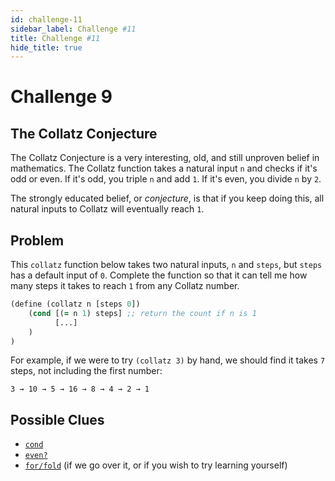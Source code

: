 ```yaml
---
id: challenge-11
sidebar_label: Challenge #11
title: Challenge #11
hide_title: true
---
```


# Challenge 9

## The Collatz Conjecture

The Collatz Conjecture is a very interesting, old, and still unproven belief in
mathematics. The Collatz function takes a natural input `n` and checks if it's
odd or even. If it's odd, you triple `n` and add `1`. If it's even, you divide
`n` by `2`.

The strongly educated belief, or _conjecture_, is that if you keep doing this,
all natural inputs to Collatz will eventually reach `1`.

## Problem

This `collatz` function below takes two natural inputs, `n` and `steps`, but 
`steps` has a default input of `0`. Complete the function so that it can tell me
how many steps it takes to reach `1` from any Collatz number.

``` clojure
(define (collatz n [steps 0])
    (cond [(= n 1) steps] ;; return the count if n is 1
          [...]
    )
)
```

For example, if we were to try `(collatz 3)` by hand, we should find it takes
`7` steps, not including the first number:

`3 → 10 → 5 → 16 → 8 → 4 → 2 → 1`

## Possible Clues

* [`cond`](cond.md)
* [`even?`](https://docs.racket-lang.org/reference/number-types.html#%28def._%28%28quote._~23~25kernel%29._even~3f%29%29)
* [`for/fold`](fold.md) (if we go over it, or if you wish to try learning yourself)
